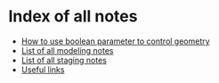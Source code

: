 # Index of all notes

- [How to use boolean parameter to control geometry](../use-boolean-control-geometry/doc.md)
- [List of all modeling notes](../modeling/doc.md)
- [List of all staging notes](../staging/doc.md)
- [Useful links](../useful-links/doc.md)
